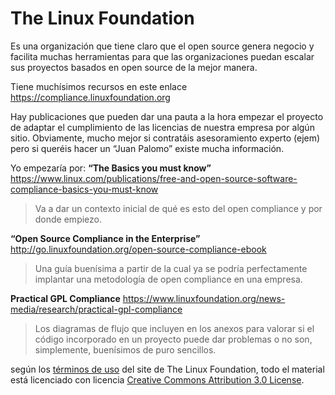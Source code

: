 # The Linux Foundation

Es una organización que tiene claro que el open source genera negocio y facilita muchas herramientas para que las organizaciones puedan escalar sus proyectos basados en open source de la mejor manera. 

Tiene muchísimos recursos en este enlace
https://compliance.linuxfoundation.org
 
Hay publicaciones que pueden dar una pauta a la hora empezar el proyecto de adaptar el cumplimiento de las licencias de nuestra empresa por algún sitio. 
Obviamente, mucho mejor si contratáis asesoramiento experto (ejem) pero si queréis hacer un “Juan Palomo” existe mucha información. 
 
Yo empezaría por:
**“The Basics you must know”**
https://www.linux.com/publications/free-and-open-source-software-compliance-basics-you-must-know
>  Va a dar un contexto inicial de qué es esto del open compliance y por donde empiezo. 
 
**“Open Source Compliance in the Enterprise”**
http://go.linuxfoundation.org/open-source-compliance-ebook
> Una guía buenísima a partir de la cual ya se podría perfectamente implantar una metodología de open compliance en una empresa. 
 
**Practical GPL Compliance**
https://www.linuxfoundation.org/news-media/research/practical-gpl-compliance
> Los diagramas de flujo que incluyen en los anexos para valorar si el código incorporado en un proyecto puede dar problemas o no son, simplemente, buenísimos de puro sencillos. 
 
según los [términos de uso](https://www.linuxfoundation.org/terms) del site de The Linux Foundation, todo el material está licenciado con licencia [Creative Commons Attribution 3.0 License](https://creativecommons.org/licenses/by/3.0/).


